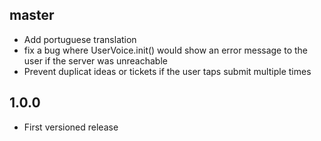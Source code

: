 ## master

* Add portuguese translation
* fix a bug where UserVoice.init() would show an error message to the user if the server was unreachable
* Prevent duplicat ideas or tickets if the user taps submit multiple times

## 1.0.0

* First versioned release

